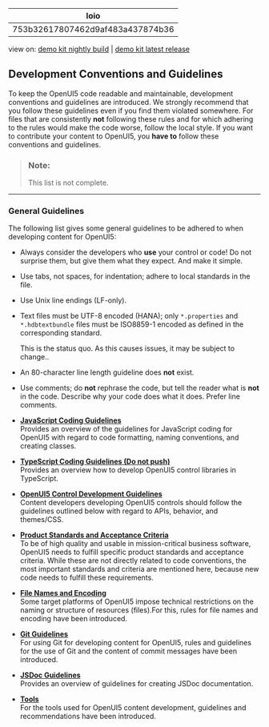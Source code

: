 <!-- loio753b32617807462d9af483a437874b36 -->

| loio |
| -----|
| 753b32617807462d9af483a437874b36 |

<div id="loio">

view on: [demo kit nightly build](https://sdk.openui5.org/nightly/#/topic/753b32617807462d9af483a437874b36) | [demo kit latest release](https://sdk.openui5.org/topic/753b32617807462d9af483a437874b36)</div>

## Development Conventions and Guidelines

To keep the OpenUI5 code readable and maintainable, development conventions and guidelines are introduced. We strongly recommend that you follow these guidelines even if you find them violated somewhere. For files that are consistently **not** following these rules and for which adhering to the rules would make the code worse, follow the local style. If you want to contribute your content to OpenUI5, you **have to** follow these conventions and guidelines.

> ### Note:  
> This list is not complete.

***

### General Guidelines

The following list gives some general guidelines to be adhered to when developing content for OpenUI5:

-   Always consider the developers who **use** your control or code! Do not surprise them, but give them what they expect. And make it simple.

-   Use tabs, not spaces, for indentation; adhere to local standards in the file.

-   Use Unix line endings \(LF-only\).

-   Text files must be UTF-8 encoded \(HANA\); only `*.properties` and `*.hdbtextbundle` files must be ISO8859-1 encoded as defined in the corresponding standard.

    This is the status quo. As this causes issues, it may be subject to change..

-   An 80-character line length guideline does **not** exist.

-   Use comments; do **not** rephrase the code, but tell the reader what is **not** in the code. Describe why your code does what it does. Prefer line comments.


-   **[JavaScript Coding Guidelines](JavaScript_Coding_Guidelines_eded636.md "Provides an overview of the guidelines for JavaScript coding for OpenUI5 with regard to code
		formatting, naming conventions, and creating classes.")**  
Provides an overview of the guidelines for JavaScript coding for OpenUI5 with regard to code formatting, naming conventions, and creating classes.
-   **[TypeScript Coding Guidelines \(Do not push\)](TypeScript_Coding_Guidelines_Do_not_push_192397d.md "Provides an overview how to develop OpenUI5 control libraries in
		TypeScript.")**  
Provides an overview how to develop OpenUI5 control libraries in TypeScript.
-   **[OpenUI5 Control Development Guidelines](OpenUI5_Control_Development_Guidelines_4549da6.md "Content developers developing OpenUI5 controls should follow the guidelines outlined
		below with regard to APIs, behavior, and themes/CSS.")**  
Content developers developing OpenUI5 controls should follow the guidelines outlined below with regard to APIs, behavior, and themes/CSS.
-   **[Product Standards and Acceptance Criteria](Product_Standards_and_Acceptance_Criteria_bafc686.md "To be of high quality and usable in mission-critical business software, OpenUI5 needs to
		fulfill specific product standards and acceptance criteria. While these are not directly
		related to code conventions, the most important standards and criteria are mentioned here,
		because new code needs to fulfill these requirements.")**  
To be of high quality and usable in mission-critical business software, OpenUI5 needs to fulfill specific product standards and acceptance criteria. While these are not directly related to code conventions, the most important standards and criteria are mentioned here, because new code needs to fulfill these requirements.
-   **[File Names and Encoding](File_Names_and_Encoding_104135d.md "Some target platforms of OpenUI5 impose technical restrictions on the naming or structure
		of resources (files).For this, rules for file names and encoding have been
		introduced.")**  
Some target platforms of OpenUI5 impose technical restrictions on the naming or structure of resources \(files\).For this, rules for file names and encoding have been introduced.
-   **[Git Guidelines](Git_Guidelines_b2f5639.md "For using Git for developing content for OpenUI5, rules and guidelines for the use of Git
		and the content of commit messages have been introduced.")**  
For using Git for developing content for OpenUI5, rules and guidelines for the use of Git and the content of commit messages have been introduced.
-   **[JSDoc Guidelines](JSDoc_Guidelines_eeaa5de.md "Provides an overview of guidelines for creating JSDoc documentation. ")**  
Provides an overview of guidelines for creating JSDoc documentation.
-   **[Tools](Tools_41de83f.md "For the tools used for OpenUI5 content development, guidelines and recommendations have
		been introduced.")**  
For the tools used for OpenUI5 content development, guidelines and recommendations have been introduced.

